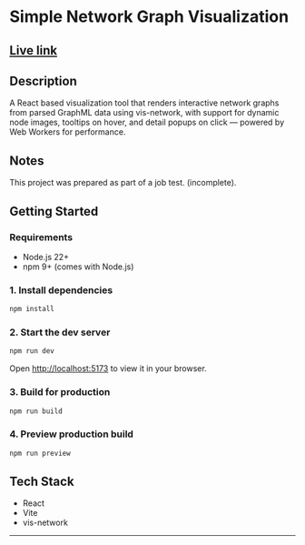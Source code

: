# Simple Network Graph Visualization
## [Live link](http://p.debashis.me/glink)

## Description
A React based visualization tool that renders interactive network graphs from parsed GraphML data using vis-network, with support for dynamic node images, tooltips on hover, and detail popups on click — powered by Web Workers for performance.

## Notes
This project was prepared as part of a job test. (incomplete).


## Getting Started

### Requirements
- Node.js 22+
- npm 9+ (comes with Node.js)

### 1. Install dependencies
```bash
npm install
```

### 2. Start the dev server
```bash
npm run dev
```

Open [http://localhost:5173](http://localhost:5173) to view it in your browser.

### 3. Build for production
```bash
npm run build
```

### 4. Preview production build
```bash
npm run preview
```

## Tech Stack
- React
- Vite
- vis-network

---

